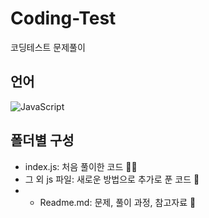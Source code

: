 # Coding-Test
코딩테스트 문제풀이

## 언어
![JavaScript](https://img.shields.io/badge/javascript-%23323330.svg?style=for-the-badge&logo=javascript&logoColor=%23F7DF1E)

## 폴더별 구성

* index.js: 처음 풀이한 코드 👱‍♀️
* 그 외 js 파일: 새로운 방법으로 추가로 푼 코드 🥽
* * Readme.md: 문제, 풀이 과정, 참고자료 📓
